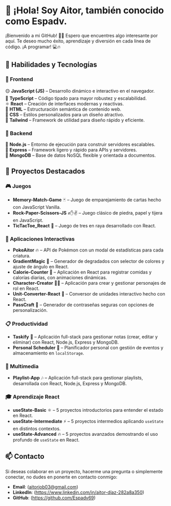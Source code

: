 # 👋 ¡Hola! Soy Aitor, también conocido como Espadv.

¡Bienvenido a mi GitHub! 🚀✨ Espero que encuentres algo interesante por aquí. Te deseo mucho éxito, aprendizaje y diversión en cada línea de código. ¡A programar! 💻🔥


## 🚀 Habilidades y Tecnologías

### 🌟 Frontend  
🟡 **JavaScript (JS)** – Desarrollo dinámico e interactivo en el navegador.  
🔵 **TypeScript** – Código tipado para mayor robustez y escalabilidad.  
⚛ **React** – Creación de interfaces modernas y reactivas.  
📄 **HTML** – Estructuración semántica de contenido web.  
🎨 **CSS** – Estilos personalizados para un diseño atractivo.  
💨 **Tailwind** – Framework de utilidad para diseño rápido y eficiente.  

### 🌟 Backend  
🌱 **Node.js** – Entorno de ejecución para construir servidores escalables.  
🚀 **Express** – Framework ligero y rápido para APIs y servidores.  
🍃 **MongoDB** – Base de datos NoSQL flexible y orientada a documentos.  


## 🥇 Proyectos Destacados

### 🎮 Juegos  
- **Memory-Match-Game** 🃏 – Juego de emparejamiento de cartas hecho con JavaScript Vanilla.  
- **Rock-Paper-Scissors-JS** ✊✋✌ – Juego clásico de piedra, papel y tijera en JavaScript.  
- **TicTacToe_React** 🎲 – Juego de tres en raya desarrollado con React.  

### 🚀 Aplicaciones Interactivas  
- **PokeAitor** 🔥 – API de Pokémon con un modal de estadísticas para cada criatura.  
- **GradientMagic** 🎨 – Generador de degradados con selector de colores y ajuste de ángulo en React.  
- **Calorie-Counter** 🥗 – Aplicación en React para registrar comidas y calorías diarias, con animaciones dinámicas.  
- **Character-Creator** 🧝‍♂️ – Aplicación para crear y gestionar personajes de rol en React.  
- **Unit-Converter-React** 🔄 – Conversor de unidades interactivo hecho con React.  
- **PassCraft** 🔑 – Generador de contraseñas seguras con opciones de personalización.  

### 📋 Productividad  
- **Taskify** 📝 – Aplicación full-stack para gestionar notas (crear, editar y eliminar) con React, Node.js, Express y MongoDB.  
- **Personal Scheduler** 📆 – Planificador personal con gestión de eventos y almacenamiento en `localStorage`.  

### 🎵 Multimedia  
- **Playlist-App** 🎶 – Aplicación full-stack para gestionar playlists, desarrollada con React, Node.js, Express y MongoDB.  

### 🎓 Aprendizaje React  
- **useState-Basic** ⚛ – 5 proyectos introductorios para entender el estado en React.  
- **useState-Intermediate** ⚡ – 5 proyectos intermedios aplicando `useState` en distintos contextos.  
- **useState-Advanced** 🔥 – 5 proyectos avanzados demostrando el uso profundo de `useState` en React.  


## 📫 Contacto

Si deseas colaborar en un proyecto, hacerme una pregunta o simplemente conectar, no dudes en ponerte en contacto conmigo:

- **Email**: (aitorjob03@gmail.com)
- **LinkedIn**: (https://www.linkedin.com/in/aitor-díaz-282a8a350)
- **GitHub**: (https://github.com/Espadv69)

